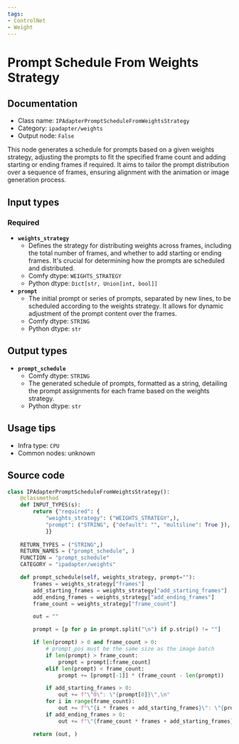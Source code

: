 ```yaml
---
tags:
- ControlNet
- Weight
---
```


# Prompt Schedule From Weights Strategy
## Documentation
- Class name: `IPAdapterPromptScheduleFromWeightsStrategy`
- Category: `ipadapter/weights`
- Output node: `False`

This node generates a schedule for prompts based on a given weights strategy, adjusting the prompts to fit the specified frame count and adding starting or ending frames if required. It aims to tailor the prompt distribution over a sequence of frames, ensuring alignment with the animation or image generation process.
## Input types
### Required
- **`weights_strategy`**
    - Defines the strategy for distributing weights across frames, including the total number of frames, and whether to add starting or ending frames. It's crucial for determining how the prompts are scheduled and distributed.
    - Comfy dtype: `WEIGHTS_STRATEGY`
    - Python dtype: `Dict[str, Union[int, bool]]`
- **`prompt`**
    - The initial prompt or series of prompts, separated by new lines, to be scheduled according to the weights strategy. It allows for dynamic adjustment of the prompt content over the frames.
    - Comfy dtype: `STRING`
    - Python dtype: `str`
## Output types
- **`prompt_schedule`**
    - Comfy dtype: `STRING`
    - The generated schedule of prompts, formatted as a string, detailing the prompt assignments for each frame based on the weights strategy.
    - Python dtype: `str`
## Usage tips
- Infra type: `CPU`
- Common nodes: unknown


## Source code
```python
class IPAdapterPromptScheduleFromWeightsStrategy():
    @classmethod
    def INPUT_TYPES(s):
        return {"required": {
            "weights_strategy": ("WEIGHTS_STRATEGY",),
            "prompt": ("STRING", {"default": "", "multiline": True }),
            }}
    
    RETURN_TYPES = ("STRING",)
    RETURN_NAMES = ("prompt_schedule", )
    FUNCTION = "prompt_schedule"
    CATEGORY = "ipadapter/weights"

    def prompt_schedule(self, weights_strategy, prompt=""):
        frames = weights_strategy["frames"]
        add_starting_frames = weights_strategy["add_starting_frames"]
        add_ending_frames = weights_strategy["add_ending_frames"]
        frame_count = weights_strategy["frame_count"]

        out = ""

        prompt = [p for p in prompt.split("\n") if p.strip() != ""]

        if len(prompt) > 0 and frame_count > 0:
            # prompt_pos must be the same size as the image batch
            if len(prompt) > frame_count:
                prompt = prompt[:frame_count]
            elif len(prompt) < frame_count:
                prompt += [prompt[-1]] * (frame_count - len(prompt))

            if add_starting_frames > 0:
                out += f"\"0\": \"{prompt[0]}\",\n"
            for i in range(frame_count):
                out += f"\"{i * frames + add_starting_frames}\": \"{prompt[i]}\",\n"
            if add_ending_frames > 0:
                out += f"\"{frame_count * frames + add_starting_frames}\": \"{prompt[-1]}\",\n"

        return (out, )

```
